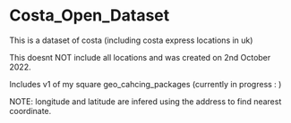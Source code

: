 # Costa_Open_Dataset
This is a dataset of costa (including costa express locations in uk)

This doesnt NOT include all locations and was created on 2nd October 2022.

Includes v1 of my square geo_cahcing_packages (currently in progress : <a></a> )

NOTE: longitude and latitude are infered using the address to find nearest coordinate.
